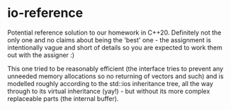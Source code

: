 # io-reference
Potential reference solution to our homework in C++20. 
Definitely not the only one and no claims about being the 'best' one - the assignment is intentionally vague and short of details so you are expected to work them out with the assigner :)

This one tried to be reasonably efficient (the interface tries to prevent any unneeded memory allocations so no returning of vectors and such) and is modelled roughly according to the std::ios inheritance tree, all the way through to its virtual inheritance (yay!) - but without its more complex replaceable parts (the internal buffer).
